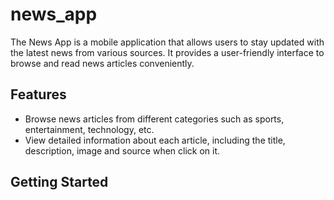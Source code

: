 # news_app

The News App is a mobile application that allows users to stay updated with the latest news from various sources. It provides a user-friendly interface to browse and read news articles conveniently.


## Features

- Browse news articles from different categories such as sports, entertainment, technology, etc.
- View detailed information about each article, including the title, description, image and source when click on it.

## Getting Started
